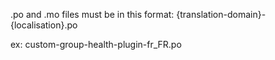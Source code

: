 .po and .mo files must be in this format:
{translation-domain}-{localisation}.po

ex:
custom-group-health-plugin-fr_FR.po
